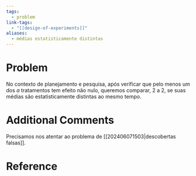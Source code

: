 ```yaml
---
tags:
  - problem
link-tags:
  - "[[design-of-experiments]]"
aliases:
  - médias estatisticamente distintas
---
```

# Problem
No contexto de planejamento e pesquisa, após verificar que pelo menos um dos $a$ tratamentos tem efeito não nulo, queremos comparar, 2 a 2, se suas médias são estatisticamente distintas ao mesmo tempo.

# Additional Comments
Precisamos nos atentar ao problema de [[202406071503|descobertas falsas]].

# Reference 



